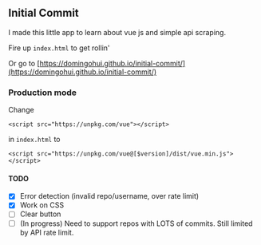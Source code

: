 ## Initial Commit

I made this little app to learn about vue js and simple api scraping.

Fire up ```index.html``` to get rollin'

Or go to [https://domingohui.github.io/initial-commit/](https://domingohui.github.io/initial-commit/)

### Production mode
Change 
```
<script src="https://unpkg.com/vue"></script>
```
in ```index.html``` to
```
<script src="https://unpkg.com/vue@[$version]/dist/vue.min.js"></script>
```


#### TODO

- [x] Error detection (invalid repo/username, over rate limit)
- [x] Work on CSS
- [ ] Clear button
- [ ] (In progress) Need to support repos with LOTS of commits. Still limited by API rate limit. 

